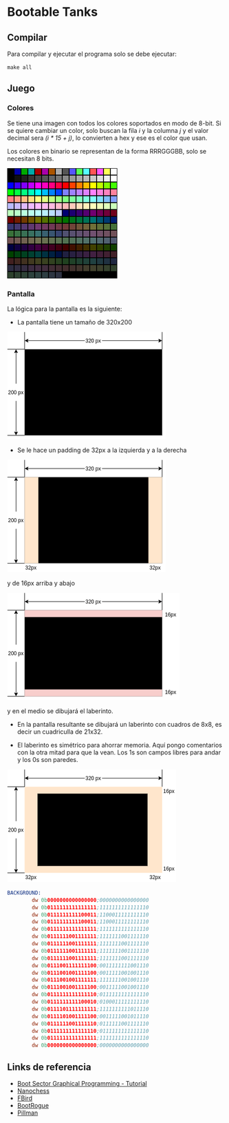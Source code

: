 # Bootable Tanks

## Compilar

Para compilar y ejecutar el programa solo se debe ejecutar:

```shell
make all
```

## Juego

### Colores
Se tiene una imagen con todos los colores soportados en modo de 8-bit.
Si se quiere cambiar un color, solo buscan la fila *i* y la  columna *j* y el valor decimal sera *(i * 15 + j)*, lo convierten a hex y ese es el color que usan.

Los colores en binario se representan de la forma RRRGGGBB, solo se necesitan 8 bits.

![alt text](imgs/8bit_color_mode.png)

### Pantalla

La lógica para la pantalla es la siguiente:

* La pantalla tiene un tamaño de 320x200

![alt text](imgs/black_screen.png)

* Se le hace un padding de 32px a la izquierda y a la derecha

![alt text](imgs/padding_x.png)

y de 16px arriba y abajo

![alt text](imgs/padding_y.png)

y en el medio se dibujará el laberinto.

* En la pantalla resultante se dibujará un laberinto con cuadros de 8x8, es decir un cuadriculla de 21x32.

* El laberinto es simétrico para ahorrar memoria. Aquí pongo comentarios con la otra mitad para que la vean. Los 1s son campos libres para andar y los 0s son paredes.

![alt text](imgs/screen.png)

```asm
BACKGROUND:
        dw 0b0000000000000000;0000000000000000
        dw 0b0111111111111111;1111111111111110
        dw 0b0111111111100011;1100011111111110
        dw 0b0111111111100011;1100011111111110
        dw 0b0111111111111111;1111111111111110
        dw 0b0111111001111111;1111111001111110
        dw 0b0111111001111111;1111111001111110
        dw 0b0111111001111111;1111111001111110
        dw 0b0111111001111111;1111111001111110
        dw 0b0111001111111100;0011111111001110
        dw 0b0111001001111100;0011111001001110
        dw 0b0111001001111111;1111111001001110
        dw 0b0111001001111100;0011111001001110
        dw 0b0111111111111110;0111111111111110
        dw 0b0111111111100010;0100011111111110
        dw 0b0111101111111111;1111111111011110
        dw 0b0111101001111100;0011111001011110
        dw 0b0111111001111110;0111111001111110
        dw 0b0111111111111110;0111111111111110
        dw 0b0111111111111111;1111111111111110
        dw 0b0000000000000000;0000000000000000
```

## Links de referencia
* [Boot Sector Graphical Programming - Tutorial](https://xlogicx.net/Boot_Sector_Graphical_Programming_-_Tutorial.html)
* [Nanochess](https://nanochess.org/)
* [FBird](https://github.com/nanochess/fbird)
* [BootRogue](https://github.com/nanochess/bootRogue)
* [Pillman](https://github.com/nanochess/Pillman)
